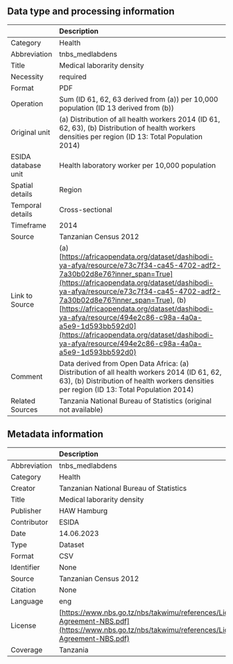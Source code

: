 ## Data type and processing information 

|                     | Description                                                                                                                                                                                                                                                                                                                                                                                                                                                |
|:--------------------|:-----------------------------------------------------------------------------------------------------------------------------------------------------------------------------------------------------------------------------------------------------------------------------------------------------------------------------------------------------------------------------------------------------------------------------------------------------------|
| Category            | Health                                                                                                                                                                                                                                                                                                                                                                                                                                                     |
| Abbreviation        | tnbs_medlabdens                                                                                                                                                                                                                                                                                                                                                                                                                                            |
| Title               | Medical laborarity density                                                                                                                                                                                                                                                                                                                                                                                                                                 |
| Necessity           | required                                                                                                                                                                                                                                                                                                                                                                                                                                                   |
| Format              | PDF                                                                                                                                                                                                                                                                                                                                                                                                                                                        |
| Operation           | Sum (ID 61, 62, 63 derived from (a)) per 10,000 population (ID 13 derived from (b))                                                                                                                                                                                                                                                                                                                                                                        |
| Original unit       | (a) Distribution of all health workers 2014 (ID 61, 62, 63), (b) Distribution of health workers densities per region (ID 13: Total Population 2014)                                                                                                                                                                                                                                                                                                        |
| ESIDA database unit | Health laboratory worker per 10,000 population                                                                                                                                                                                                                                                                                                                                                                                                             |
| Spatial details     | Region                                                                                                                                                                                                                                                                                                                                                                                                                                                     |
| Temporal details    | Cross-sectional                                                                                                                                                                                                                                                                                                                                                                                                                                            |
| Timeframe           | 2014                                                                                                                                                                                                                                                                                                                                                                                                                                                       |
| Source              | Tanzanian Census 2012                                                                                                                                                                                                                                                                                                                                                                                                                                      |
| Link to Source      | (a) [https://africaopendata.org/dataset/dashibodi-ya-afya/resource/e73c7f34-ca45-4702-adf2-7a30b02d8e76?inner_span=True](https://africaopendata.org/dataset/dashibodi-ya-afya/resource/e73c7f34-ca45-4702-adf2-7a30b02d8e76?inner_span=True), (b) [https://africaopendata.org/dataset/dashibodi-ya-afya/resource/494e2c86-c98a-4a0a-a5e9-1d593bb592d0](https://africaopendata.org/dataset/dashibodi-ya-afya/resource/494e2c86-c98a-4a0a-a5e9-1d593bb592d0) |
| Comment             | Data derived from Open Data Africa: (a) Distribution of all health workers 2014 (ID 61, 62, 63), (b) Distribution of health workers densities per region (ID 13: Total Population 2014)                                                                                                                                                                                                                                                                    |
| Related Sources     | Tanzania National Bureau of Statistics (original not available)                                                                                                                                                                                                                                                                                                                                                                                            |

## Metadata information 

|              | Description                                                                                                                                      |
|:-------------|:-------------------------------------------------------------------------------------------------------------------------------------------------|
| Abbreviation | tnbs_medlabdens                                                                                                                                  |
| Category     | Health                                                                                                                                           |
| Creator      | Tanzanian National Bureau of Statistics                                                                                                          |
| Title        | Medical laborarity density                                                                                                                       |
| Publisher    | HAW Hamburg                                                                                                                                      |
| Contributor  | ESIDA                                                                                                                                            |
| Date         | 14.06.2023                                                                                                                                       |
| Type         | Dataset                                                                                                                                          |
| Format       | CSV                                                                                                                                              |
| Identifier   | None                                                                                                                                             |
| Source       | Tanzanian Census 2012                                                                                                                            |
| Citation     | None                                                                                                                                             |
| Language     | eng                                                                                                                                              |
| License      | [https://www.nbs.go.tz/nbs/takwimu/references/Licence-Agreement-NBS.pdf](https://www.nbs.go.tz/nbs/takwimu/references/Licence-Agreement-NBS.pdf) |
| Coverage     | Tanzania                                                                                                                                         |